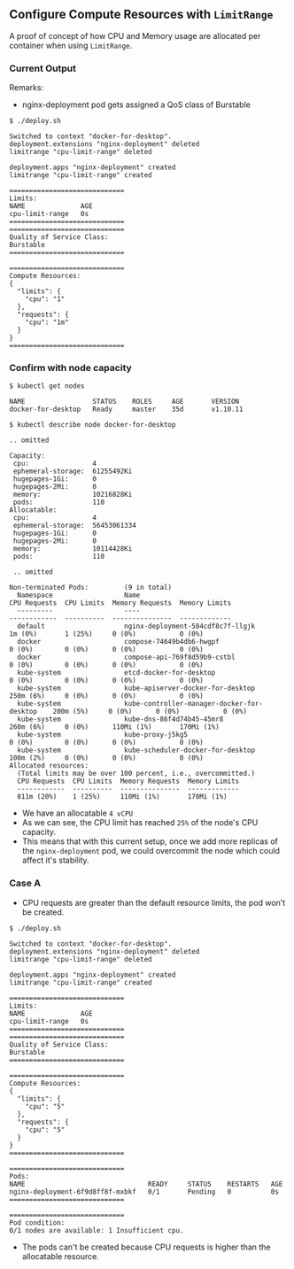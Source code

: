 ## Configure Compute Resources with `LimitRange`

A proof of concept of how CPU and Memory usage are allocated per container when using `LimitRange`.

### Current Output

Remarks:

- nginx-deployment pod gets assigned a QoS class of Burstable

```
$ ./deploy.sh

Switched to context "docker-for-desktop".
deployment.extensions "nginx-deployment" deleted
limitrange "cpu-limit-range" deleted

deployment.apps "nginx-deployment" created
limitrange "cpu-limit-range" created

=============================
Limits:
NAME              AGE
cpu-limit-range   0s
=============================
=============================
Quality of Service Class:
Burstable
=============================

=============================
Compute Resources:
{
  "limits": {
    "cpu": "1"
  },
  "requests": {
    "cpu": "1m"
  }
}
=============================
```

### Confirm with node capacity

```
$ kubectl get nodes

NAME                 STATUS    ROLES     AGE       VERSION
docker-for-desktop   Ready     master    35d       v1.10.11
```

```
$ kubectl describe node docker-for-desktop

.. omitted

Capacity:
 cpu:                4
 ephemeral-storage:  61255492Ki
 hugepages-1Gi:      0
 hugepages-2Mi:      0
 memory:             10216828Ki
 pods:               110
Allocatable:
 cpu:                4
 ephemeral-storage:  56453061334
 hugepages-1Gi:      0
 hugepages-2Mi:      0
 memory:             10114428Ki
 pods:               110

 .. omitted

Non-terminated Pods:         (9 in total)
  Namespace                  Name                                          CPU Requests  CPU Limits  Memory Requests  Memory Limits
  ---------                  ----                                          ------------  ----------  ---------------  -------------
  default                    nginx-deployment-584cdf8c7f-llgjk             1m (0%)       1 (25%)     0 (0%)           0 (0%)
  docker                     compose-74649b4db6-hwgpf                      0 (0%)        0 (0%)      0 (0%)           0 (0%)
  docker                     compose-api-769f8d59b9-cstbl                  0 (0%)        0 (0%)      0 (0%)           0 (0%)
  kube-system                etcd-docker-for-desktop                       0 (0%)        0 (0%)      0 (0%)           0 (0%)
  kube-system                kube-apiserver-docker-for-desktop             250m (6%)     0 (0%)      0 (0%)           0 (0%)
  kube-system                kube-controller-manager-docker-for-desktop    200m (5%)     0 (0%)      0 (0%)           0 (0%)
  kube-system                kube-dns-86f4d74b45-45mr8                     260m (6%)     0 (0%)      110Mi (1%)       170Mi (1%)
  kube-system                kube-proxy-j5kg5                              0 (0%)        0 (0%)      0 (0%)           0 (0%)
  kube-system                kube-scheduler-docker-for-desktop             100m (2%)     0 (0%)      0 (0%)           0 (0%)
Allocated resources:
  (Total limits may be over 100 percent, i.e., overcommitted.)
  CPU Requests  CPU Limits  Memory Requests  Memory Limits
  ------------  ----------  ---------------  -------------
  811m (20%)    1 (25%)     110Mi (1%)       170Mi (1%)
```

- We have an allocatable `4 vCPU`
- As we can see, the CPU limit has reached `25%` of the node's CPU capacity.
- This means that with this current setup, once we add more replicas of the `nginx-deployment` pod, we could overcommit the node which could affect it's stability.

### Case A

- CPU requests are greater than the default resource limits, the pod won’t be created.

```
$ ./deploy.sh

Switched to context "docker-for-desktop".
deployment.extensions "nginx-deployment" deleted
limitrange "cpu-limit-range" deleted

deployment.apps "nginx-deployment" created
limitrange "cpu-limit-range" created

=============================
Limits:
NAME              AGE
cpu-limit-range   0s
=============================
=============================
Quality of Service Class:
Burstable
=============================

=============================
Compute Resources:
{
  "limits": {
    "cpu": "5"
  },
  "requests": {
    "cpu": "5"
  }
}
=============================

=============================
Pods:
NAME                               READY     STATUS    RESTARTS   AGE
nginx-deployment-6f9d8ff8f-mxbkf   0/1       Pending   0          0s
=============================

=============================
Pod condition:
0/1 nodes are available: 1 Insufficient cpu.
```

- The pods can't be created because CPU requests is higher than the allocatable resource.
